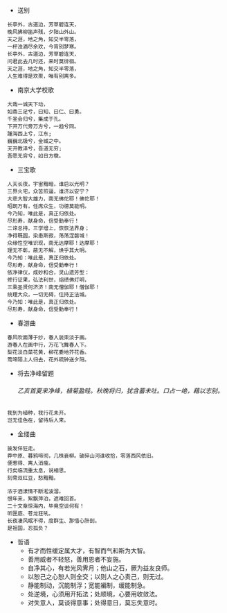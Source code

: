 + 送别
```
长亭外，古道边，芳草碧连天，
晚风拂柳笛声残，夕阳山外山。
天之涯，地之角，知交半零落，
一杯浊酒尽余欢，今宵别梦寒。
长亭外，古道边，芳草碧连天，
问君此去几时还，来时莫徘徊。
天之涯，地之角，知交半零落，
人生难得是欢聚，唯有别离多。
```
+ 南京大学校歌
```
大哉一诚天下动，
如鼎三足兮，曰知、曰仁、曰勇。
千圣会归兮，集成于孔。
下开万代旁万方兮，一趋兮同。
踵海西上兮，江东;
巍巍北极兮，金城之中。
天开教泽兮，吾道无穷;
吾愿无穷兮，如日方暾。
```
+ 三宝歌
```
人天长夜，宇宙黯暗，谁启以光明？
三界火宅，众苦煎逼，谁济以安宁？
大悲大智大雄力，南无佛佗耶！佛佗耶！
昭朗万有，任席众生，功德莫能明。
今乃知，唯此是，真正归依处。
尽形寿，献身命，信受勤奉行！
二谛总持，三学增上，恢恢法界身；
净得既圆，染患斯寂，荡荡涅磐城！
众缘性空唯识现，南无达摩耶！达摩耶！
理无不彰，蔽无不解，焕乎其大明。
今乃知：唯此是，真正归依处。
尽形寿，献身命，信受勤奉行！
依净律仪，成妙和合，灵山遗芳型：
修行证果，弘法利世，焰绩佛灯明，
三乘圣贤何济济！南无僧伽耶！僧伽耶！
统理大众，一切无碍，住持正法城。
今乃知：唯此是，真正归依处。
尽形寿，献身命，信受勤奉行！
```
+ 春游曲
```
春风吹面薄于纱，春人装束淡于画。
游春人在画中行，万花飞舞春人下。
梨花淡白菜花黄，柳花委地芥花香。
莺啼陌上人归去，花外疏钟送夕阳。
```
+ 将去净峰留题
  ###### 乙亥首夏来净峰，植菊盈畦。秋晚将归，犹含蓄未吐。口占一绝，藉以志别。
```
我到为植种，我行花未开。
岂无佳色在，留待后人来。
```
+ 金缕曲
```
披发佯狂走。
莽中原、暮鸦啼彻，几株衰柳。破碎山河谁收拾，零落西风依旧。
便惹得、离人消瘦。
行矣临流重太息，说相思。
刻骨双红豆，愁黯黯。

浓于酒漾情不断淞波溜。
恨年来，絮飘萍泊，遮难回首。
二十文章惊海内，毕竟空谈何有！
听匣底、苍龙狂吼。
长夜凄风眠不得，度群生、那惜心肝剖。
是祖国，忍孤负？
```
+ 哲语
	+ 有才而性缓定属大才，有智而气和斯为大智。
	+ 善用威者不轻怒，善用恩者不妄施。
	+ 自净其心，有若光风霁月；他山之石，厥为益友良师。
	+ 以恕己之心恕人则全交；以则人之心责己，则无过。
	+ 静能制动，沉能制浮；宽能褊制，缓能制急。
	+ 处逆境，心须用开拓法；处顺境，心要用收敛法。
	+ 对失意人，莫谈得意事；处得意日，莫忘失意时。
